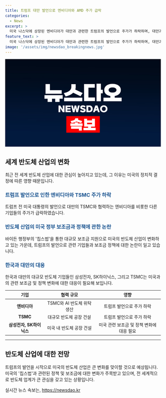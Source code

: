 ```yaml
---
title: 트럼프 대만 발언으로 엔비디아와 AMD 주가 급락
categories:
  - News
excerpt: >
  미국 나스닥에 상장된 엔비디아가 대만과 관련한 트럼프의 발언으로 주가가 하락하며, 대만과 미국 간 반도체 사업에 대한 논란이 불거지고 있다. 이로 인해 엔비디아뿐 아니라 AMD, 브로드컴, 퀄컴 등 다른 반도체 기업의 주가도 하락했으며, TSMC의 주가 또한 하락했다. 또한, 바이든 정부의 칩스법으로 미국의 반도체 산업이 재편될 가능성에 대한 관심이 커지고 있다. 불확실성이 높아지는 가운데, 대만뿐 아니라 한국과의 관계도 주목받고 있다. (총 150자)
feature_text: >
  미국 나스닥에 상장된 엔비디아가 대만과 관련한 트럼프의 발언으로 주가가 하락하며, 대만과 미국 간 반도체 사업에 대한 논란이 불거지고 있다. 이로 인해 엔비디아뿐 아니라 AMD, 브로드컴, 퀄컴 등 다른 반도체 기업의 주가도 하락했으며, TSMC의 주가 또한 하락했다. 또한, 바이든 정부의 칩스법으로 미국의 반도체 산업이 재편될 가능성에 대한 관심이 커지고 있다. 불확실성이 높아지는 가운데, 대만뿐 아니라 한국과의 관계도 주목받고 있다. (총 150자)
image: '/assets/img/newsdao_breakingnews.jpg'
---
```


<p><img src="/assets/img/newsdao_breakingnews.jpg" alt="koreaapp 속보" /></p>

<h2 data-ke-size="size26">세계 반도체 산업의 변화</h2>

<p data-ke-size="size16">최근 전 세계 반도체 산업에 대한 관심이 높아지고 있는데, 그 이유는 미국의 정치적 결정에 따른 영향 때문입니다.</p>

<h3><b><span style="color: #1a5490;">트럼프 발언으로 인한 엔비디아와 TSMC 주가 하락</span></b></h3>

<p data-ke-size="size16">트럼프 전 미국 대통령의 발언으로 대만의 TSMC와 협력하는 엔비디아를 비롯한 다른 기업들의 주가가 급락하였습니다.</p>

<h3><b><span style="color: #1a5490;">반도체 산업의 미국 정부 보조금과 정책에 관한 논란</span></b></h3>

<p data-ke-size="size16">바이든 행정부의 '칩스법'을 통한 대규모 보조금 지원으로 미국의 반도체 산업이 변화하고 있는 가운데, 트럼프의 발언으로 관련 기업들과 보조금 정책에 대한 논란이 일고 있습니다.</p>

<h3><b><span style="color: #1a5490;">한국과 대만의 대응</span></b></h3>

<p data-ke-size="size16">한국과 대만의 대규모 반도체 기업들인 삼성전자, SK하이닉스, 그리고 TSMC는 미국과의 관련 보조금 및 정책 변화에 대한 대응이 필요해 보입니다.</p>

<table>
    <thead>
        <tr>
            <th style="text-align: center;">기업</th>
            <th style="text-align: center;">협력 규모</th>
            <th style="text-align: center;">영향</th>
        </tr>
    </thead>
    <tbody>
        <tr>
            <td style="text-align: center;"><b>엔비디아</b></td>
            <td style="text-align: center;">TSMC와 AI 반도체 위탁 생산</td>
            <td style="text-align: center;">트럼프 발언으로 주가 하락</td>
        </tr>
        <tr>
            <td style="text-align: center;"><b>TSMC</b></td>
            <td style="text-align: center;">대규모 반도체 공장 건설</td>
            <td style="text-align: center;">트럼프 발언으로 주가 하락</td>
        </tr>
        <tr>
            <td style="text-align: center;"><b>삼성전자, SK하이닉스</b></td>
            <td style="text-align: center;">미국 내 반도체 공장 건설</td>
            <td style="text-align: center;">미국 관련 보조금 및 정책 변화에 대응 필요</td>
        </tr>
    </tbody>
</table>

<hr>

<h2 data-ke-size="size26">반도체 산업에 대한 전망</h2>

<p data-ke-size="size16">트럼프의 발언을 시작으로 미국의 반도체 산업은 큰 변화를 맞이할 것으로 예상됩니다. 미국의 '칩스법'과 관련된 정책 및 보조금에 대한 변화가 주목받고 있으며, 전 세계적으로 반도체 업계가 큰 관심을 갖고 있는 상황입니다.</p>
실시간 뉴스 속보는, <a href="https://newsdao.kr" rel="dofollow">https://newsdao.kr</a>


